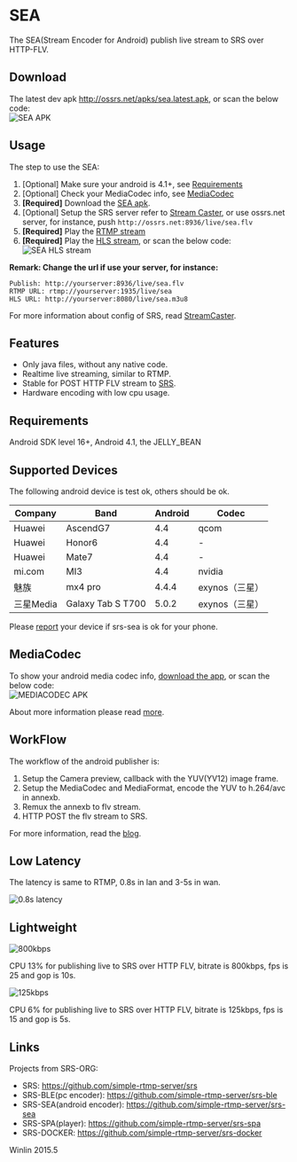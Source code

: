 # SEA
The SEA(Stream Encoder for Android) publish live stream to SRS over HTTP-FLV.

## Download

The latest dev apk http://ossrs.net/apks/sea.latest.apk, or scan the below code:<br/>
![SEA APK](https://github.com/simple-rtmp-server/srs-sea/wiki/images/ap.sea.png?v=0)

## Usage

The step to use the SEA:

1. [Optional] Make sure your android is 4.1+, see [Requirements](https://github.com/simple-rtmp-server/srs-sea#requirements)
1. [Optional] Check your MediaCodec info, see [MediaCodec](https://github.com/simple-rtmp-server/srs-sea#mediacodec)
1. <b>[Required]</b> Download the [SEA apk](https://github.com/simple-rtmp-server/srs-sea#download).
1. [Optional] Setup the SRS server refer to [Stream Caster](https://github.com/simple-rtmp-server/srs/wiki/v2_CN_Streamer#push-http-flv-to-srs), or use ossrs.net server, for instance, push `http://ossrs.net:8936/live/sea.flv`
1. <b>[Required]</b> Play the [RTMP stream](http://www.ossrs.net/players/srs_player.html?vhost=hls&port=19351&stream=sea&server=ossrs.net&autostart=true)
1. <b>[Required]</b> Play the [HLS stream](http://ossrs.net:8081/live/sea.html), or scan the below code:<br/>
![SEA HLS stream](https://github.com/simple-rtmp-server/srs-sea/wiki/images/ap.sea.jpg?v=0)

<b>Remark: Change the url if use your server, for instance:</b>
```
Publish: http://yourserver:8936/live/sea.flv
RTMP URL: rtmp://yourserver:1935/live/sea
HLS URL: http://yourserver:8080/live/sea.m3u8
```

For more information about config of SRS, read [StreamCaster](https://github.com/simple-rtmp-server/srs/wiki/v2_CN_Streamer#push-http-flv-to-srs).

## Features

* Only java files, without any native code.
* Realtime live streaming, similar to RTMP.
* Stable for POST HTTP FLV stream to [SRS](https://github.com/simple-rtmp-server/srs).
* Hardware encoding with low cpu usage.

## Requirements

Android SDK level 16+, Android 4.1, the JELLY_BEAN

## Supported Devices

The following android device is test ok, others should be ok.

| Company | Band     |  Android | Codec |
| ------- | ------   | -------  | ----- |
| Huawei  | AscendG7 | 4.4      | qcom  |
| Huawei  | Honor6   | 4.4      | -     |
| Huawei  | Mate7    | 4.4      | -     |
| mi.com  | MI3      | 4.4      | nvidia|
| 魅族    | mx4 pro  | 4.4.4    | exynos（三星）|
| 三星Media | Galaxy Tab S T700 | 5.0.2 | exynos（三星）|

Please [report](https://github.com/simple-rtmp-server/srs-sea/issues/8) your device if srs-sea is ok for your phone.

## MediaCodec

To show your android media codec info, [download the app](http://ossrs.net/apks/MediaCodecInfo.apk), or scan the below code:<br/>
![MEDIACODEC APK](https://github.com/simple-rtmp-server/srs-sea/wiki/images/ap.mediacodec.png?v=0)

About more information please read [more](https://coderoid.wordpress.com/2014/08/01/obtaining-android-media-codec-information/).

## WorkFlow

The workflow of the android publisher is:

1. Setup the Camera preview, callback with the YUV(YV12) image frame.
1. Setup the MediaCodec and MediaFormat, encode the YUV to h.264/avc in annexb.
1. Remux the annexb to flv stream.
1. HTTP POST the flv stream to SRS.

For more information, read the [blog](http://blog.csdn.net/win_lin/article/details/45422375).

## Low Latency

The latency is same to RTMP, 0.8s in lan and 3-5s in wan.

![0.8s latency](https://github.com/simple-rtmp-server/srs-sea/wiki/images/ap.delay1.jpg)

## Lightweight

![800kbps](https://github.com/simple-rtmp-server/srs-sea/wiki/images/ap.800kbps.jpg)

CPU 13% for publishing live to SRS over HTTP FLV, bitrate is 800kbps, fps is 25 and gop is 10s.

![125kbps](https://github.com/simple-rtmp-server/srs-sea/wiki/images/ap.125kbps.jpg)

CPU 6% for publishing live to SRS over HTTP FLV, bitrate is 125kbps, fps is 15 and gop is 5s.

## Links

Projects from SRS-ORG:

* SRS: https://github.com/simple-rtmp-server/srs
* SRS-BLE(pc encoder): https://github.com/simple-rtmp-server/srs-ble
* SRS-SEA(android encoder): https://github.com/simple-rtmp-server/srs-sea
* SRS-SPA(player): https://github.com/simple-rtmp-server/srs-spa
* SRS-DOCKER: https://github.com/simple-rtmp-server/srs-docker

Winlin 2015.5
